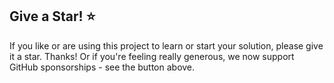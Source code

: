 ## Give a Star! :star:

   If you like or are using this project to learn or start your solution, please give it a star. Thanks!
   Or if you're feeling really generous, we now support GitHub sponsorships - see the button above.
